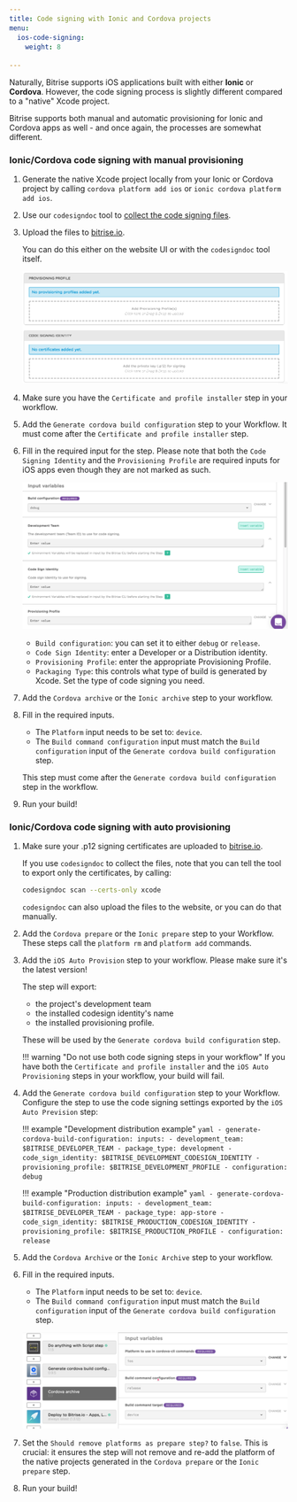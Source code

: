 ```yaml
---
title: Code signing with Ionic and Cordova projects
menu:
  ios-code-signing:
    weight: 8

---
```

Naturally, Bitrise supports iOS applications built with either __Ionic__ or __Cordova__. However, the code signing process is slightly different compared to a "native" Xcode project.

Bitrise supports both manual and automatic provisioning for Ionic and Cordova apps as well - and once again, the processes are somewhat different.

### Ionic/Cordova code signing with manual provisioning

1. Generate the native Xcode project locally from your Ionic or Cordova project by calling `cordova platform add ios` or `ionic cordova platform add ios`.

1. Use our `codesigndoc` tool to [collect the code signing files](https://devcenter.bitrise.io/code-signing/ios-code-signing/collecting-files-with-codesigndoc/).
1. Upload the files to [bitrise.io](https://www.bitrise.io).

    You can do this either on the website UI or with the `codesigndoc` tool itself.

    ![Screenshot](/img/code-signing/ios-code-signing/provisioning-and-certificate-upload.png)

1. Make sure you have the `Certificate and profile installer` step in your workflow.

1. Add the `Generate cordova build configuration` step to your Workflow. It must come after the `Certificate and profile installer` step.

1. Fill in the required input for the step. Please note that both the `Code Signing Identity` and the `Provisioning Profile` are required inputs for iOS apps even though they are not marked as such.

    ![Screenshot](/img/code-signing/ios-code-signing/cordova-config-inputs.png)

    - `Build configuration`: you can set it to either `debug` or `release`.
    - `Code Sign Identity`: enter a Developer or a Distribution identity.
    - `Provisioning Profile`: enter the appropriate Provisioning Profile.
    - `Packaging Type`: this controls what type of build is generated by Xcode. Set the type of code signing you need.

1. Add the `Cordova archive` or the `Ionic archive` step to your workflow.

1. Fill in the required inputs.

    - The `Platform` input needs to be set to: `device`.
    - The `Build command configuration` input must match the `Build configuration` input of the `Generate cordova build configuration` step.

    This step must come after the `Generate cordova build configuration` step in the workflow.

1. Run your build!

### Ionic/Cordova code signing with auto provisioning

1. Make sure your .p12 signing certificates are uploaded to [bitrise.io](https://www.bitrise.io).

    If you use `codesigndoc` to collect the files, note that you can tell the tool to export only the certificates, by calling:

    ``` bash
    codesigndoc scan --certs-only xcode
    ```

    `codesigndoc` can also upload the files to the website, or you can do that manually.

1. Add the `Cordova prepare` or the `Ionic prepare` step to your Workflow. These steps call the `platform rm` and `platform add` commands.

1. Add the `iOS Auto Provision` step to your workflow. Please make sure it's the latest version!

    The step will export:

      - the project's development team
      - the installed codesign identity's name
      - the installed provisioning profile.

    These will be used by the `Generate cordova build configuration` step.

    !!! warning "Do not use both code signing steps in your workflow"
        If you have both the `Certificate and profile installer` and the `iOS Auto Provisioning` steps in your workflow, your build will fail.

1. Add the `Generate cordova build configuration` step to your Workflow. Configure the step to use the code signing settings exported by the `iOS Auto Prevision` step:

    !!! example "Development distribution example"
        ``` yaml
        - generate-cordova-build-configuration:
            inputs:
            - development_team: $BITRISE_DEVELOPER_TEAM
            - package_type: development
            - code_sign_identity: $BITRISE_DEVELOPMENT_CODESIGN_IDENTITY
            - provisioning_profile: $BITRISE_DEVELOPMENT_PROFILE
            - configuration: debug
        ```

    !!! example "Production distribution example"
        ``` yaml
        - generate-cordova-build-configuration:
            inputs:
            - development_team: $BITRISE_DEVELOPER_TEAM
            - package_type: app-store
            - code_sign_identity: $BITRISE_PRODUCTION_CODESIGN_IDENTITY
            - provisioning_profile: $BITRISE_PRODUCTION_PROFILE
            - configuration: release
        ```

1. Add the `Cordova Archive` or the `Ionic Archive` step to your workflow.

1. Fill in the required inputs.

    - The `Platform` input needs to be set to: `device`.
    - The `Build command configuration` input must match the `Build configuration` input of the `Generate cordova build configuration` step.

    ![Screenshot](/img/code-signing/ios-code-signing/cordova-archive-step.png)

1. Set the `Should remove platforms as prepare step?` to `false`. This is crucial: it ensures the step will not remove and re-add the platform of the native projects generated in the `Cordova prepare` or the `Ionic prepare` step.

1. Run your build!